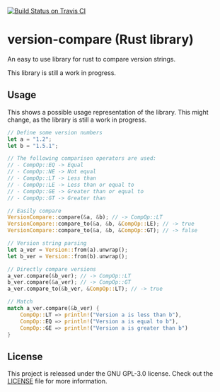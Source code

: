 [![Build Status on Travis CI](https://travis-ci.org/timvisee/version-compare.svg?branch=master)](https://travis-ci.org/timvisee/version-compare)

# version-compare (Rust library)
An easy to use library for rust to compare version strings.

This library is still a work in progress.

## Usage
This shows a possible usage representation of the library. This might change, as the library is still a work in progress.

```Rust
// Define some version numbers
let a = "1.2";
let b = "1.5.1";

// The following comparison operators are used:
// - CompOp::EQ -> Equal
// - CompOp::NE -> Not equal
// - CompOp::LT -> Less than
// - CompOp::LE -> Less than or equal to
// - CompOp::GE -> Greater than or equal to
// - CompOp::GT -> Greater than

// Easily compare
VersionCompare::compare(&a, &b); // -> CompOp::LT
VersionCompare::compare_to(&a, &b, &CompOp::LE); // -> true
VersionCompare::compare_to(&a, &b, &CompOp::GT); // -> false

// Version string parsing
let a_ver = Version::from(a).unwrap();
let b_ver = Version::from(b).unwrap();

// Directly compare versions
a_ver.compare(&b_ver); // -> CompOp::LT
b_ver.compare(&a_ver); // -> CompOp::GT
a_ver.compare_to(&b_ver, &CompOp::LT); // -> true

// Match
match a_ver.compare(&b_ver) {
    CompOp::LT => println!("Version a is less than b"),
    CompOp::EQ => println!("Version a is equal to b"),
    CompOp::GE => println!("Version a is greater than b")
}
```

## License
This project is released under the GNU GPL-3.0 license. Check out the [LICENSE](LICENSE) file for more information.